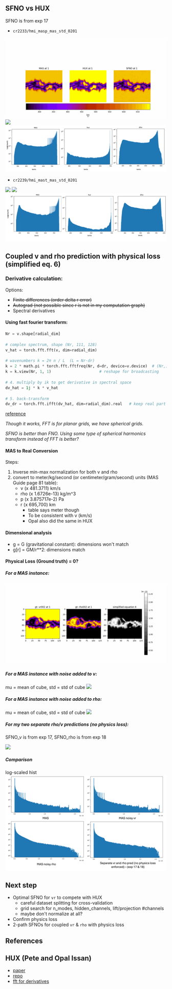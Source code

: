 ## SFNO vs HUX

SFNO is from exp 17

- `cr2233/hmi_masp_mas_std_0201`
<img src="resources/week_18/sfno_vs_hux_1.gif">
<img src="resources/week_18/sfno_vs_hux_error_1.gif">
<img src="resources/week_18/sfno_vs_hux_dist_1.png">

- `cr2239/hmi_mast_mas_std_0201`
<img src="resources/week_18/sfno_vs_hux_2.gif">
<img src="resources/week_18/sfno_vs_hux_error_2.gif">
<img src="resources/week_18/sfno_vs_hux_dist_2.png">


## Coupled v and rho prediction with physical loss (simplified eq. 6)

### Derivative calculation:

Options:

- ~~Finite differences (order delta r error)~~
- ~~Autograd (not possible since r is not in my computation graph)~~
- Spectral derivatives

#### Using fast fourier transform:
```py
Nr = v.shape[radial_dim]

# complex spectrum, shape (Nr, 111, 128)
v_hat = torch.fft.fft(v, dim=radial_dim) 

# wavenumbers k = 2π n / L  (L = Nr·dr)
k = 2 * math.pi * torch.fft.fftfreq(Nr, d=dr, device=v.device)  # (Nr,)
k = k.view(Nr, 1, 1)                     # reshape for broadcasting

# 4. multiply by ik to get derivative in spectral space
dv_hat = 1j * k * v_hat

# 5. back-transform
dv_dr = torch.fft.ifft(dv_hat, dim=radial_dim).real   # keep real part
```
<a href="https://www.youtube.com/watch?v=y8SqkjoKV4k">reference</a>


*Though it works, FFT is for planar grids, we have spherical grids.*

*SFNO is better than FNO. Using some type of spherical harmonics transform instead of FFT is better?*

#### MAS to Real Conversion
Steps:
1. Inverse min-max normalization for both v and rho
2. convert to meter/kg/second (or centimeter/gram/second) units (MAS Guide page 81 table):
    - v (x 481.3711) km/s
    - rho (x 1.6726e-13) kg/m^3
    - p (x 3.875717e-2) Pa
    - r (x 695,700) km 
        - table says meter though
        - To be consistent with v (km/s)
        - Opal also did the same in HUX


#### Dimensional analysis

- g = G (gravitational constant): dimensions won't match
- g[r] = GM/r**2: dimensions match

#### Physical Loss (Ground truth) = 0?

##### For a MAS instance:
<img src="resources/week_18/mas_loss.gif">

##### For a MAS instance with noise added to v:
mu = mean of cube, std = std of cube
<img src="resources/week_18/mas_noisy_v_loss.gif">

##### For a MAS instance with noise added to rho:
mu = mean of cube, std = std of cube
<img src="resources/week_18/mas_noisy_rho_loss.gif">

##### For my two separate rho/v predictions (no physics loss):
SFNO_v is from exp 17, SFNO_rho is from exp 18

<img src="resources/week_18/reza_losss.gif">

##### Comparison
log-scaled hist
<img src="resources/week_18/losses.png">


## Next step
- Optimal SFNO for `vr` to compete with HUX
    - careful dataset splitting for cross-validation
    - grid search for n_modes, hidden_channels, lift/projection #channels
    - maybe don't normalize at all?
- Confirm physics loss
- 2-path SFNOs for coupled `vr` & `rho` with physics loss

## References

## HUX (Pete and Opal Issan)
- <a href="https://www.frontiersin.org/journals/astronomy-and-space-sciences/articles/10.3389/fspas.2021.795323/full">paper</a>
- <a href="https://github.com/predsci/HUX-paper3/tree/main">repo</a>
- <a href="https://www.youtube.com/watch?v=y8SqkjoKV4k">fft for derivatives</a>